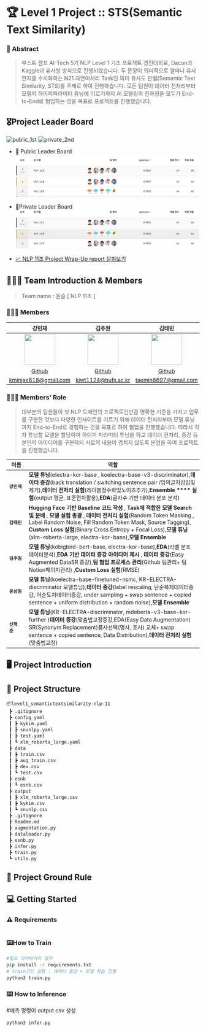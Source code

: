 # 🏆 Level 1 Project :: STS(Semantic Text Similarity)

### 📜 Abstract
> 부스트 캠프 AI-Tech 5기 NLP Level 1 기초 프로젝트 경진대회로, Dacon과 Kaggle과 유사항 방식으로 진행되었습니다. 두 문장이 의미적으로 얼마나 유사한지를 수치화하는 N21 자연어처리 Task인 의미 유사도 판별(Semantic Text Similarity, STS)를 주제로 하여 진행하습니다. 모든 팀원이 데이터 전처리부터 모델의 하이퍼파라미터 튜닝에 이르기까지 AI 모델링의 전과정을 모두가 End-to-End로 협업하는 것을 목표로 프로젝트를 진행했습니다. 

## 🎖️Project Leader Board 
![public_1st](https://img.shields.io/static/v1?label=Public%20LB&message=1st&color=yellow&logo=naver&logoColor=white") ![private_2nd](https://img.shields.io/static/v1?label=Private%20LB&message=2nd&color=silver&logo=naver&logoColor=white">)
- 🥇 Public Leader Board
![Public Leader Board](./readme_img/public_leader_board.png)
- 🥈Private Leader Board 
![Private Leader Board](./readme_img/private_leader_board.png)

- [📈 NLP 11조 Project Wrap-Up report 살펴보기](https://github.com/boostcampaitech5/level1_semantictextsimilarity-nlp-11/blob/main/wrap-up_report/NLP%2011%EC%A1%B0%20Wrap-Up%20%EB%B3%B4%EA%B3%A0%EC%84%9C_%ED%8C%80%EC%B5%9C%EC%A2%85.pdf)


## 🧑🏻‍💻 Team Introduction & Members 

> Team name : 윤슬 [ NLP 11조 ] 

### 👨🏼‍💻 Members
강민재|김주원|김태민|신혁준|윤상원|
:-:|:-:|:-:|:-:|:-:
<img src='https://avatars.githubusercontent.com/u/39152134?v=4' height=80 width=80px></img>|<img src='https://avatars.githubusercontent.com/u/81630351?v=4' height=80 width=80px></img>|<img src='https://avatars.githubusercontent.com/u/96530685?v=4' height=80 width=80px></img>|<img src='https://avatars.githubusercontent.com/u/96534680?v=4' height=80 width=80px></img>|<img src='https://avatars.githubusercontent.com/u/38793142?v=4' height=80 width=80px></img>
[Github](https://github.com/mjk0618)|[Github](https://github.com/Kim-Ju-won)|[Github](https://github.com/taemin6697)|[Github](https://github.com/jun048098)|[Github](https://github.com/SangwonYoon)
kminjae618@gmail.com|kjwt1124@hufs.ac.kr|taemin6697@gmail.com|jun048098@gmail.com|iandr0805@gmail.com

### 🧑🏻‍🔧 Members' Role
> 대부분의 팀원들이 첫 NLP 도메인의 프로젝트인만큼 명확한 기준을 가지고 업무를 구분한 것보다 다양한 인사이트를 기르기 위해 데이터 전처리부터 모델 튜닝까지 End-to-End로 경험하는 것을 목표로 하여 협업을 진행했습니다. 따라서 각자 튜닝할 모델을 할당하여 하이퍼 파라미터 튜닝을 하고 데이터 전처리, 증강 등 본인의 아이디어를 구현하되 서로의 내용이 겹치지 않도록 분업을 하여 프로젝트를 진행했습니다.

| 이름 | 역할 |
| --- | --- |
| **`강민재`** | **모델 튜닝**(electra-kor-base , koelectra-base-v3-discriminator),**데이터 증강**(back translation / switching sentence pair /임의글자삽입및제거),**데이터 전처리 실험**(레이블정수화및노이즈추가),**Ensemble **** 실험**(output 평균, 표준편차활용),**EDA**(글자수 기반 데이터 분포 분석) |
| **`김태민`** | **Hugging Face 기반 Baseline 코드 작성** , **Task에 적합한 모델 Search 및 분배** , **모델 실험 총괄** , **데이터 전처리 실험**(Random Token Masking , Label Random Noise, Fill Random Token Mask, Source Tagging), **Custom Loss 실험**(Binary Cross Entropy + Focal Loss),**모델 튜닝**(xlm-roberta-large, electra-kor-base),**모델 Ensemble** |
| **`김주원`** | **모델 튜닝**(kobigbird-bert-base, electra-kor-base),**EDA**(라벨 분포 데이터분석),**EDA 기반 데이터 증강 아이디어 제시** , **데이터 증강**(Easy Augmented DataSR 증강),**팀 협업 프로세스 관리**(Github 팀관리+ 팀Notion페이지관리) ,**Custom Loss 실험**(RMSE) |
| **`윤상원`** | **모델 튜닝**(koelectra-base-finetuned-nsmc, KR-ELECTRA-discriminator 모델튜닝),**데이터 증강**(label rescaling, 단순복제데이터증강, 어순도치데이터증강, under sampling + swap sentence + copied sentence + uniform distribution + random noise),**모델 Ensemble** |
| **`신혁준`**&nbsp;&nbsp;&nbsp;&nbsp;&nbsp;&nbsp; | **모델 튜닝**(KR-ELECTRA-discriminator, mdeberta-v3-base-kor-further )**데이터 증강**(맞춤법교정증강,EDA(Easy Data Augmentation) SR(Synonym Replacement)품사선택(명사, 조사) 교체+ swap sentence + copied sentence, Data Distribution),**데이터 전처리 실험**(맞춤법교정) |

## 🖥️ Project Introduction 


## 📁 Project Structure
```
📦level1_semantictextsimilarity-nlp-11
 ┣ .gitignore
 ┣ config_yaml
 ┃ ┣ kykim.yaml
 ┃ ┣ snunlpy.yaml
 ┃ ┣ test.yaml
 ┃ ┗ xlm_roberta_large.yaml
 ┣ data
 ┃ ┣ train.csv
 ┃ ┣ aug_train.csv
 ┃ ┣ dev.csv
 ┃ ┗ test.csv
 ┣ esnb
 ┃ ┗ esnb.csv
 ┣ output
 ┃ ┣ xlm_roberta_large.csv
 ┃ ┣ kykim.csv
 ┃ ┗ snunlp.csv
 ┣ .gitignore
 ┣ Readme.md
 ┣ augmentation.py
 ┣ dataloader.py
 ┣ esnb.py
 ┣ infer.py
 ┣ train.py
 ┗ utils.py
 ```

## 📐 Project Ground Rule



## 💻 Getting Started

### ⚠️ Requirements
```
```

### ⌨️How to Train 
```bash
#필요 라이브러리 설치
pip install -r requirements.txt
# train코드 실행 : 데이터 증강 + 모델 학습 진행
python3 train.py
```
### ⌨️ How to Inference
#예측 명령어 output.csv 생성
```bash
python3 infer.py 
```
